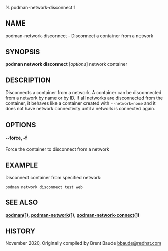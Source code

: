% podman-network-disconnect 1

## NAME
podman\-network\-disconnect - Disconnect a container from a network

## SYNOPSIS
**podman network disconnect** [*options*] network container

## DESCRIPTION
Disconnects a container from a network. A container can be disconnected from a network by name or by ID.
If all networks are disconnected from the container, it behaves like a container created with `--network=none`
and it does not have network connectivity until a network is connected again.


## OPTIONS
#### **--force**, **-f**

Force the container to disconnect from a network

## EXAMPLE

Disconnect container from specified network:
```
podman network disconnect test web
```


## SEE ALSO
**[podman(1)](podman.1.md)**, **[podman-network(1)](podman-network.1.md)**, **[podman-network-connect(1)](podman-network-connect.1.md)**

## HISTORY
November 2020, Originally compiled by Brent Baude <bbaude@redhat.com>
